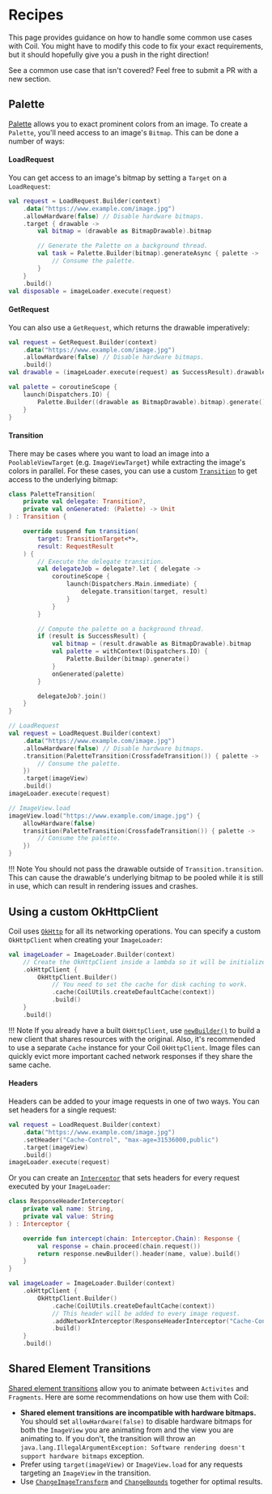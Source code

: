 # Recipes

This page provides guidance on how to handle some common use cases with Coil. You might have to modify this code to fix your exact requirements, but it should hopefully give you a push in the right direction!

See a common use case that isn't covered? Feel free to submit a PR with a new section.

## Palette

[Palette](https://developer.android.com/training/material/palette-colors?hl=en) allows you to exact prominent colors from an image. To create a `Palette`, you'll need access to an image's `Bitmap`. This can be done a number of ways:

#### LoadRequest

You can get access to an image's bitmap by setting a `Target` on a `LoadRequest`:

```kotlin
val request = LoadRequest.Builder(context)
    .data("https://www.example.com/image.jpg")
    .allowHardware(false) // Disable hardware bitmaps.
    .target { drawable ->
        val bitmap = (drawable as BitmapDrawable).bitmap

        // Generate the Palette on a background thread.
        val task = Palette.Builder(bitmap).generateAsync { palette ->
            // Consume the palette.
        }
    }
    .build()
val disposable = imageLoader.execute(request)
```

#### GetRequest

You can also use a `GetRequest`, which returns the drawable imperatively:

```kotlin
val request = GetRequest.Builder(context)
    .data("https://www.example.com/image.jpg")
    .allowHardware(false) // Disable hardware bitmaps.
    .build()
val drawable = (imageLoader.execute(request) as SuccessResult).drawable

val palette = coroutineScope {
    launch(Dispatchers.IO) {
        Palette.Builder((drawable as BitmapDrawable).bitmap).generate()
    }
}
```

#### Transition

There may be cases where you want to load an image into a `PoolableViewTarget` (e.g. `ImageViewTarget`) while extracting the image's colors in parallel. For these cases, you can use a custom [`Transition`](transitions.md) to get access to the underlying bitmap:

```kotlin
class PaletteTransition(
    private val delegate: Transition?,
    private val onGenerated: (Palette) -> Unit
) : Transition {

    override suspend fun transition(
        target: TransitionTarget<*>,
        result: RequestResult
    ) {
        // Execute the delegate transition.
        val delegateJob = delegate?.let { delegate ->
            coroutineScope {
                launch(Dispatchers.Main.immediate) {
                    delegate.transition(target, result)
                }
            }
        }

        // Compute the palette on a background thread.
        if (result is SuccessResult) {
            val bitmap = (result.drawable as BitmapDrawable).bitmap
            val palette = withContext(Dispatchers.IO) {
                Palette.Builder(bitmap).generate()
            }
            onGenerated(palette)
        }

        delegateJob?.join()
    }
}

// LoadRequest
val request = LoadRequest.Builder(context)
    .data("https://www.example.com/image.jpg")
    .allowHardware(false) // Disable hardware bitmaps.
    .transition(PaletteTransition(CrossfadeTransition()) { palette ->
        // Consume the palette.
    })
    .target(imageView)
    .build()
imageLoader.execute(request)

// ImageView.load
imageView.load("https://www.example.com/image.jpg") {
    allowHardware(false)
    transition(PaletteTransition(CrossfadeTransition()) { palette ->
        // Consume the palette.
    })
}
```

!!! Note
    You should not pass the drawable outside of `Transition.transition`. This can cause the drawable's underlying bitmap to be pooled while it is still in use, which can result in rendering issues and crashes.

## Using a custom OkHttpClient

Coil uses [`OkHttp`](https://github.com/square/okhttp/) for all its networking operations. You can specify a custom `OkHttpClient` when creating your `ImageLoader`:

```kotlin
val imageLoader = ImageLoader.Builder(context)
    // Create the OkHttpClient inside a lambda so it will be initialized lazily on a background thread.
    .okHttpClient {
        OkHttpClient.Builder()
            // You need to set the cache for disk caching to work.
            .cache(CoilUtils.createDefaultCache(context))
            .build()
    }
    .build()
```

!!! Note
    If you already have a built `OkHttpClient`, use [`newBuilder()`](https://square.github.io/okhttp/4.x/okhttp/okhttp3/-http-url/new-builder/) to build a new client that shares resources with the original. Also, it's recommended to use a separate `Cache` instance for your Coil `OkHttpClient`. Image files can quickly evict more important cached network responses if they share the same cache.

#### Headers

Headers can be added to your image requests in one of two ways. You can set headers for a single request:

```kotlin
val request = LoadRequest.Builder(context)
    .data("https://www.example.com/image.jpg")
    .setHeader("Cache-Control", "max-age=31536000,public")
    .target(imageView)
    .build()
imageLoader.execute(request)
```

Or you can create an [`Interceptor`](https://square.github.io/okhttp/interceptors/) that sets headers for every request executed by your `ImageLoader`:

```kotlin
class ResponseHeaderInterceptor(
    private val name: String,
    private val value: String
) : Interceptor {

    override fun intercept(chain: Interceptor.Chain): Response {
        val response = chain.proceed(chain.request())
        return response.newBuilder().header(name, value).build()
    }
}

val imageLoader = ImageLoader.Builder(context)
    .okHttpClient {
        OkHttpClient.Builder()
            .cache(CoilUtils.createDefaultCache(context))
            // This header will be added to every image request.
            .addNetworkInterceptor(ResponseHeaderInterceptor("Cache-Control", "max-age=31536000,public"))
            .build()
    }
    .build()
```

## Shared Element Transitions

[Shared element transitions](https://developer.android.com/training/transitions/start-activity) allow you to animate between `Activites` and `Fragments`. Here are some recommendations on how use them with Coil:

- **Shared element transitions are incompatible with hardware bitmaps.** You should set `allowHardware(false)` to disable hardware bitmaps for both the `ImageView` you are animating from and the view you are animating to. If you don't, the transition will throw an `java.lang.IllegalArgumentException: Software rendering doesn't support hardware bitmaps` exception.
- Prefer using `target(imageView)` or `ImageView.load` for any requests targeting an `ImageView` in the transition.
- Use [`ChangeImageTransform`](https://developer.android.com/reference/android/transition/ChangeImageTransform) and [`ChangeBounds`](https://developer.android.com/reference/android/transition/ChangeBounds) together for optimal results.
